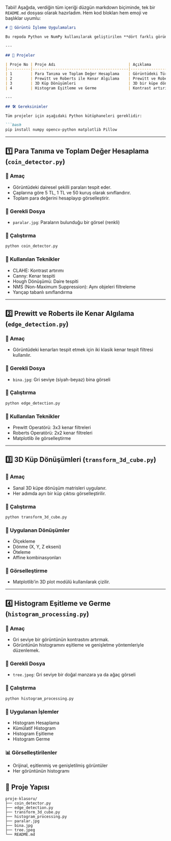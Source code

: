 Tabii! Aşağıda, verdiğin tüm içeriği düzgün markdown biçiminde, tek bir `README.md` dosyası olarak hazırladım. Hem kod blokları hem emoji ve başlıklar uyumlu:

````markdown
# 🧠 Görüntü İşleme Uygulamaları

Bu repoda Python ve NumPy kullanılarak geliştirilen **dört farklı görüntü işleme projesi** bulunmaktadır. Her proje, görüntüler üzerinde farklı analiz ve dönüşüm teknikleri ile çalışır.

---

## 📁 Projeler

| Proje No | Proje Adı                                | Açıklama                                          |
|----------|------------------------------------------|--------------------------------------------------|
| 1        | Para Tanıma ve Toplam Değer Hesaplama    | Görüntüdeki Türk paralarını algılar ve sınıflandırır. |
| 2        | Prewitt ve Roberts ile Kenar Algılama    | Prewitt ve Roberts operatörleriyle kenar tespiti yapar. |
| 3        | 3D Küp Dönüşümleri                       | 3D bir küpe dönüşüm (ölçekleme, döndürme, öteleme) uygular. |
| 4        | Histogram Eşitleme ve Germe              | Kontrast artırımı için iki yöntem uygular.       |

---

## 🛠 Gereksinimler

Tüm projeler için aşağıdaki Python kütüphaneleri gereklidir:

```bash
pip install numpy opencv-python matplotlib Pillow
````

---

## 1️⃣ Para Tanıma ve Toplam Değer Hesaplama (`coin_detector.py`)

### 🎯 Amaç

* Görüntüdeki dairesel şekilli paraları tespit eder.
* Çaplarına göre 5 TL, 1 TL ve 50 kuruş olarak sınıflandırır.
* Toplam para değerini hesaplayıp görselleştirir.

### 📂 Gerekli Dosya

* `paralar.jpg`: Paraların bulunduğu bir görsel (renkli)

### 🚀 Çalıştırma

```bash
python coin_detector.py
```

### 🧪 Kullanılan Teknikler

* CLAHE: Kontrast artırımı
* Canny: Kenar tespiti
* Hough Dönüşümü: Daire tespiti
* NMS (Non-Maximum Suppression): Aynı objeleri filtreleme
* Yarıçap tabanlı sınıflandırma

---

## 2️⃣ Prewitt ve Roberts ile Kenar Algılama (`edge_detection.py`)

### 🎯 Amaç

* Görüntüdeki kenarları tespit etmek için iki klasik kenar tespit filtresi kullanılır.

### 📂 Gerekli Dosya

* `bina.jpg`: Gri seviye (siyah-beyaz) bina görseli

### 🚀 Çalıştırma

```bash
python edge_detection.py
```

### 🧪 Kullanılan Teknikler

* Prewitt Operatörü: 3x3 kenar filtreleri
* Roberts Operatörü: 2x2 kenar filtreleri
* Matplotlib ile görselleştirme

---

## 3️⃣ 3D Küp Dönüşümleri (`transform_3d_cube.py`)

### 🎯 Amaç

* Sanal 3D küpe dönüşüm matrisleri uygulanır.
* Her adımda ayrı bir küp çıktısı görselleştirilir.

### 🚀 Çalıştırma

```bash
python transform_3d_cube.py
```

### 🔧 Uygulanan Dönüşümler

* Ölçekleme
* Dönme (X, Y, Z ekseni)
* Öteleme
* Affine kombinasyonları

### 🎨 Görselleştirme

* Matplotlib’in 3D plot modülü kullanılarak çizilir.

---

## 4️⃣ Histogram Eşitleme ve Germe (`histogram_processing.py`)

### 🎯 Amaç

* Gri seviye bir görüntünün kontrastını artırmak.
* Görüntünün histogramını eşitleme ve genişletme yöntemleriyle düzenlemek.

### 📂 Gerekli Dosya

* `tree.jpeg`: Gri seviye bir doğal manzara ya da ağaç görseli

### 🚀 Çalıştırma

```bash
python histogram_processing.py
```

### 🧪 Uygulanan İşlemler

* Histogram Hesaplama
* Kümülatif Histogram
* Histogram Eşitleme
* Histogram Germe

### 📊 Görselleştirilenler

* Orijinal, eşitlenmiş ve genişletilmiş görüntüler
* Her görüntünün histogramı


## 📎 Proje Yapısı

```
proje-klasoru/
├── coin_detector.py
├── edge_detection.py
├── transform_3d_cube.py
├── histogram_processing.py
├── paralar.jpg
├── bina.jpg
├── tree.jpeg
└── README.md
```
